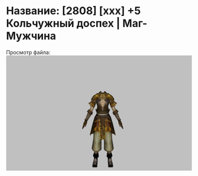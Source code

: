# Название: [2808] [xxx] +5 Кольчужный доспех | Маг-Мужчина

Просмотр файла:
![p040003.png](p040003.png)
